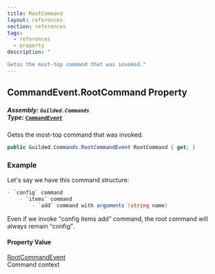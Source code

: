 ```yaml
---
title: RootCommand
layout: references
section: references
tags:
  - references
  - property
description: "

Getss the most-top command that was invoked."
---
```


## CommandEvent.RootCommand Property
##### **Assembly:** `Guilded.Commands`<br/>**Type:** [`CommandEvent`](CommandEvent 'Guilded.Commands.CommandEvent')

Getss the most-top command that was invoked.

```csharp
public Guilded.Commands.RootCommandEvent RootCommand { get; }
```

### Example
  
Let's say we have this command structure:  
  
```csharp  
- `config` command  
    - `items` command  
        - `add` command with arguments (string name)  
```  
  
Even if we invoke <q>config items add</q> command, the root command will always remain <q>config</q>.

#### Property Value
[RootCommandEvent](RootCommandEvent 'Guilded.Commands.RootCommandEvent')  
Command context
